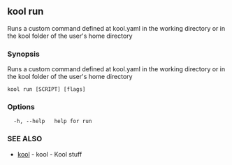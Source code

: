 ## kool run

Runs a custom command defined at kool.yaml in the working directory or in the kool folder of the user's home directory

### Synopsis

Runs a custom command defined at kool.yaml in the working directory or in the kool folder of the user's home directory

```
kool run [SCRIPT] [flags]
```

### Options

```
  -h, --help   help for run
```

### SEE ALSO

* [kool](kool.md)	 - kool - Kool stuff

